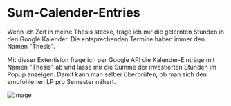 # Sum-Calender-Entries
Wenn ich Zeit in meine Thesis stecke, trage ich mir die gelernten Stunden in den Google Kalender.
Die entsprechenden Termine haben immer den Namen "Thesis".

Mit dieser Extentision frage ich per Google API die Kalender-Einträge mit Namen "Thesis" ab und lasse mir die Summe der investierten Stunden im Popup anzeigen.
Damit kann man selber überprüfen, ob man sich den empfohlenen LP pro Semester nähert.

![image](https://user-images.githubusercontent.com/80718816/203591025-c7e194ac-b03a-430c-b84b-ddcb59a0d16c.png)
